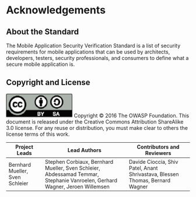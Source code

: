 # Acknowledgements

## About the Standard

The Mobile Application Security Verification Standard is a list of security requirements for mobile applications that can be used by architects, developers, testers, security professionals, and consumers to define what a secure mobile application is.

## Copyright and License

![license](images/license.png)
Copyright © 2016 The OWASP Foundation. This document is released under the Creative Commons Attribution ShareAlike 3.0 license. For any reuse or distribution, you must make clear to others the license terms of this work.

| Project Leads | Lead Authors | Contributors and Reviewers |
| --- | --- | --- |
| Bernhard Mueller, Sven Schleier | Stephen Corbiaux, Bernhard Mueller, Sven Schleier, Abdessamad Temmar, Stephanie Vanroelen,  Gerhard Wagner, Jeroen Willemsen | Davide Cioccia, Shiv Patel, Anant Shrivastava, Blessen Thomas, Bernard Wagner  |
